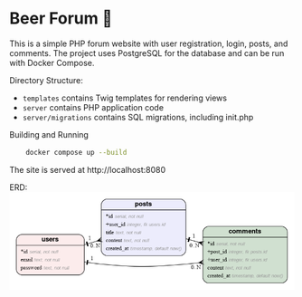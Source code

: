 # Beer Forum 🍺

This is a simple PHP forum website with user registration, login, posts, and comments. The project uses PostgreSQL for the database and can be run with Docker Compose.

Directory Structure:

- `templates` contains Twig templates for rendering views
- `server` contains PHP application code
- `server/migrations` contains SQL migrations, including init.php

Building and Running

```bash
    docker compose up --build
```

The site is served at http://localhost:8080

ERD:
![alt text](https://raw.githubusercontent.com/m-karol/BeerBook/refs/heads/main/ERD.png)
